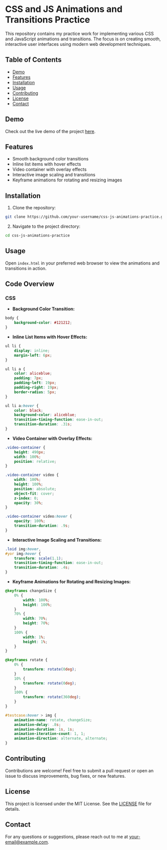 # CSS and JS Animations and Transitions Practice

This repository contains my practice work for implementing various CSS and JavaScript animations and transitions. The focus is on creating smooth, interactive user interfaces using modern web development techniques.

## Table of Contents

- [Demo](#demo)
- [Features](#features)
- [Installation](#installation)
- [Usage](#usage)
- [Contributing](#contributing)
- [License](#license)
- [Contact](#contact)

## Demo

Check out the live demo of the project [here](#).

## Features

- Smooth background color transitions
- Inline list items with hover effects
- Video container with overlay effects
- Interactive image scaling and transitions
- Keyframe animations for rotating and resizing images

## Installation

1. Clone the repository:

```bash
git clone https://github.com/your-username/css-js-animations-practice.git
```

2. Navigate to the project directory:

```bash
cd css-js-animations-practice
```

## Usage

Open `index.html` in your preferred web browser to view the animations and transitions in action.

## Code Overview

### CSS

- **Background Color Transition:**

```css
body {
    background-color: #121212;
}
```

- **Inline List Items with Hover Effects:**

```css
ul li {
    display: inline;
    margin-left: 6px;
}

ul li a {
    color: aliceblue;
    padding: 7px;
    padding-left: 19px;
    padding-right: 19px;
    border-radius: 5px;
}

ul li a:hover {
    color: black;
    background-color: aliceblue;
    transition-timing-function: ease-in-out;
    transition-duration: .31s;
}
```

- **Video Container with Overlay Effects:**

```css
.video-container {
    height: 490px;
    width: 100%;
    position: relative;
}

.video-container video {
    width: 100%;
    height: 100%;
    position: absolute;
    object-fit: cover;
    z-index: 0;
    opacity: 30%;
}

.video-container video:hover {
    opacity: 100%;
    transition-duration: .9s;
}
```

- **Interactive Image Scaling and Transitions:**

```css
.loid img:hover,
#yor img:hover {
    transform: scale(1.1);
    transition-timing-function: ease-in-out;
    transition-duration: .4s;
}
```

- **Keyframe Animations for Rotating and Resizing Images:**

```css
@keyframes changeSize {
    0% {
        width: 100%;
        height: 100%;
    }
    70% {
        width: 70%;
        height: 70%;
    }
    100% {
        width: 1%;
        height: 1%;
    }
}

@keyframes rotate {
    0% {
        transform: rotate(0deg);
    }
    10% {
        transform: rotate(0deg);
    }
    100% {
        transform: rotate(360deg);
    }
}

#testcase:hover > img {
    animation-name: rotate, changeSize;
    animation-delay: .8s;
    animation-duration: 1s, 1s;
    animation-iteration-count: 1, 1;
    animation-direction: alternate, alternate;
}
```

## Contributing

Contributions are welcome! Feel free to submit a pull request or open an issue to discuss improvements, bug fixes, or new features.

## License

This project is licensed under the MIT License. See the [LICENSE](LICENSE) file for details.

## Contact

For any questions or suggestions, please reach out to me at [your-email@example.com](mailto:your-email@example.com).
